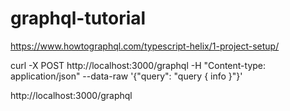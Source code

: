 # graphql-tutorial

https://www.howtographql.com/typescript-helix/1-project-setup/

curl -X POST http://localhost:3000/graphql -H "Content-type: application/json" --data-raw '{"query": "query { info }"}'

http://localhost:3000/graphql
